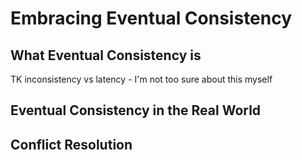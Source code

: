 # Embracing Eventual Consistency

## What Eventual Consistency is 

TK inconsistency vs latency - I'm not too sure about this myself

## Eventual Consistency in the Real World

## Conflict Resolution

